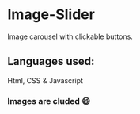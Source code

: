 # Image-Slider
Image carousel with clickable buttons.

## Languages used:
Html, CSS & Javascript

### Images are cluded 😄
